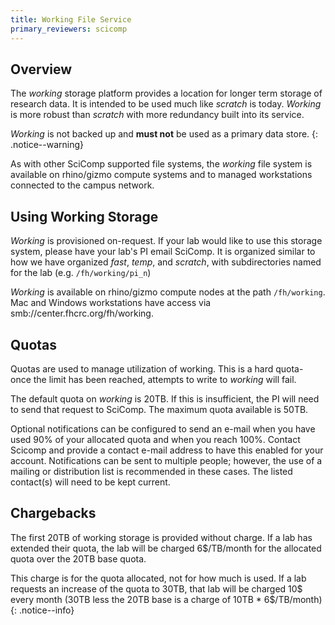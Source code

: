 ```yaml
---
title: Working File Service
primary_reviewers: scicomp
---
```


## Overview

The _working_ storage platform provides a location for longer term storage of research data.  It is intended to be used much like _scratch_ is today.  _Working_ is more robust than _scratch_ with more redundancy built into its service.

_Working_ is not backed up and **must not** be used as a primary data store.
{: .notice--warning}

As with other SciComp supported file systems, the _working_ file system is available on rhino/gizmo compute systems and to managed workstations connected to the campus network.

## Using Working Storage

_Working_ is provisioned on-request.  If your lab would like to use this storage system, please have your lab's PI email SciComp.  It is organized similar to how we have organized _fast_, _temp_, and _scratch_, with subdirectories named for the lab (e.g. `/fh/working/pi_n`)

_Working_ is available on rhino/gizmo compute nodes at the path `/fh/working`.  Mac and Windows workstations have access via smb://center.fhcrc.org/fh/working.

## Quotas 

Quotas are used to manage utilization of working.  This is a hard quota- once the limit has been reached, attempts to write to _working_ will fail.

The default quota on _working_ is 20TB.  If this is insufficient, the PI will need to send that request to SciComp.  The maximum quota available is 50TB.

Optional notifications can be configured to send an e-mail when you have used 90% of your allocated quota and when you reach 100%. Contact Scicomp and provide a contact e-mail address to have this enabled for your account. Notifications can be sent to multiple people; however, the use of a mailing or distribution list is recommended in these cases. The listed contact(s) will need to be kept current.

## Chargebacks

The first 20TB of working storage is provided without charge.  If a lab has extended their quota, the lab will be charged 6$/TB/month for the allocated quota over the 20TB base quota.

This charge is for the quota allocated, not for how much is used.  If a lab requests an increase of the quota to 30TB, that lab will be charged 10$ every month (30TB less the 20TB base is a charge of 10TB * 6$/TB/month)
{: .notice--info}

